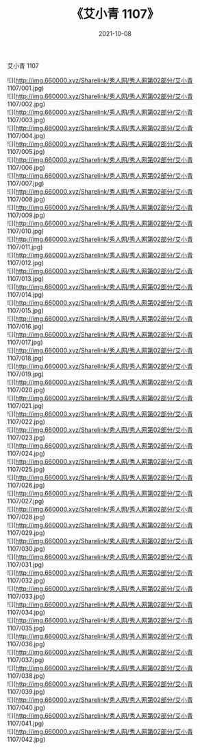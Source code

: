 ﻿---
layout: post
title:  《艾小青 1107》
date:   2021-10-08
img: http://img.660000.xyz/Sharelink/秀人网/秀人网第02部分/艾小青 1107/000.jpg
categories: [美女, 清纯, 唯美]
---

艾小青 1107

  ![](http://img.660000.xyz/Sharelink/秀人网/秀人网第02部分/艾小青 1107/001.jpg) <br> ![](http://img.660000.xyz/Sharelink/秀人网/秀人网第02部分/艾小青 1107/002.jpg) <br> ![](http://img.660000.xyz/Sharelink/秀人网/秀人网第02部分/艾小青 1107/003.jpg) <br> ![](http://img.660000.xyz/Sharelink/秀人网/秀人网第02部分/艾小青 1107/004.jpg) <br> ![](http://img.660000.xyz/Sharelink/秀人网/秀人网第02部分/艾小青 1107/005.jpg) <br> ![](http://img.660000.xyz/Sharelink/秀人网/秀人网第02部分/艾小青 1107/006.jpg) <br> ![](http://img.660000.xyz/Sharelink/秀人网/秀人网第02部分/艾小青 1107/007.jpg) <br> ![](http://img.660000.xyz/Sharelink/秀人网/秀人网第02部分/艾小青 1107/008.jpg) <br> ![](http://img.660000.xyz/Sharelink/秀人网/秀人网第02部分/艾小青 1107/009.jpg) <br> ![](http://img.660000.xyz/Sharelink/秀人网/秀人网第02部分/艾小青 1107/010.jpg) <br> ![](http://img.660000.xyz/Sharelink/秀人网/秀人网第02部分/艾小青 1107/011.jpg) <br> ![](http://img.660000.xyz/Sharelink/秀人网/秀人网第02部分/艾小青 1107/012.jpg) <br> ![](http://img.660000.xyz/Sharelink/秀人网/秀人网第02部分/艾小青 1107/013.jpg) <br> ![](http://img.660000.xyz/Sharelink/秀人网/秀人网第02部分/艾小青 1107/014.jpg) <br> ![](http://img.660000.xyz/Sharelink/秀人网/秀人网第02部分/艾小青 1107/015.jpg) <br> ![](http://img.660000.xyz/Sharelink/秀人网/秀人网第02部分/艾小青 1107/016.jpg) <br> ![](http://img.660000.xyz/Sharelink/秀人网/秀人网第02部分/艾小青 1107/017.jpg) <br> ![](http://img.660000.xyz/Sharelink/秀人网/秀人网第02部分/艾小青 1107/018.jpg) <br> ![](http://img.660000.xyz/Sharelink/秀人网/秀人网第02部分/艾小青 1107/019.jpg) <br> ![](http://img.660000.xyz/Sharelink/秀人网/秀人网第02部分/艾小青 1107/020.jpg) <br> ![](http://img.660000.xyz/Sharelink/秀人网/秀人网第02部分/艾小青 1107/021.jpg) <br> ![](http://img.660000.xyz/Sharelink/秀人网/秀人网第02部分/艾小青 1107/022.jpg) <br> ![](http://img.660000.xyz/Sharelink/秀人网/秀人网第02部分/艾小青 1107/023.jpg) <br> ![](http://img.660000.xyz/Sharelink/秀人网/秀人网第02部分/艾小青 1107/024.jpg) <br> ![](http://img.660000.xyz/Sharelink/秀人网/秀人网第02部分/艾小青 1107/025.jpg) <br> ![](http://img.660000.xyz/Sharelink/秀人网/秀人网第02部分/艾小青 1107/026.jpg) <br> ![](http://img.660000.xyz/Sharelink/秀人网/秀人网第02部分/艾小青 1107/027.jpg) <br> ![](http://img.660000.xyz/Sharelink/秀人网/秀人网第02部分/艾小青 1107/028.jpg) <br> ![](http://img.660000.xyz/Sharelink/秀人网/秀人网第02部分/艾小青 1107/029.jpg) <br> ![](http://img.660000.xyz/Sharelink/秀人网/秀人网第02部分/艾小青 1107/030.jpg) <br> ![](http://img.660000.xyz/Sharelink/秀人网/秀人网第02部分/艾小青 1107/031.jpg) <br> ![](http://img.660000.xyz/Sharelink/秀人网/秀人网第02部分/艾小青 1107/032.jpg) <br> ![](http://img.660000.xyz/Sharelink/秀人网/秀人网第02部分/艾小青 1107/033.jpg) <br> ![](http://img.660000.xyz/Sharelink/秀人网/秀人网第02部分/艾小青 1107/034.jpg) <br> ![](http://img.660000.xyz/Sharelink/秀人网/秀人网第02部分/艾小青 1107/035.jpg) <br> ![](http://img.660000.xyz/Sharelink/秀人网/秀人网第02部分/艾小青 1107/036.jpg) <br> ![](http://img.660000.xyz/Sharelink/秀人网/秀人网第02部分/艾小青 1107/037.jpg) <br> ![](http://img.660000.xyz/Sharelink/秀人网/秀人网第02部分/艾小青 1107/038.jpg) <br> ![](http://img.660000.xyz/Sharelink/秀人网/秀人网第02部分/艾小青 1107/039.jpg) <br> ![](http://img.660000.xyz/Sharelink/秀人网/秀人网第02部分/艾小青 1107/040.jpg) <br> ![](http://img.660000.xyz/Sharelink/秀人网/秀人网第02部分/艾小青 1107/041.jpg) <br> ![](http://img.660000.xyz/Sharelink/秀人网/秀人网第02部分/艾小青 1107/042.jpg) <br>